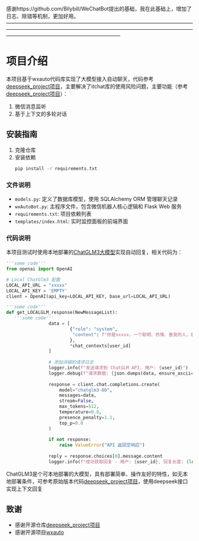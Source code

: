 


感谢https://github.com/Bilybill/WeChatBot提出的基础，我在此基础上，增加了日志、除错等机制，更加好用。
——————————————————————————————————————————————————————————————————————————————————————————————


# 项目介绍

本项目基于wxauto代码库实现了大模型接入自动聊天，代码参考[deepseek_project项目](https://github.com/1692775560/deepseek_project/tree/main)，主要解决了itchat库的使用风险问题，主要功能（参考[deepseek_project项目](https://github.com/1692775560/deepseek_project/tree/main)）：

1. 微信消息监听
2. 基于上下文的多轮对话

## 安装指南

1. 克隆仓库
2. 安装依赖
   ```bash
   pip install -r requirements.txt
   ```

### 文件说明

- `models.py`: 定义了数据库模型，使用 SQLAlchemy ORM 管理聊天记录
- `wxAutoBot.py`: 主程序文件，包含微信机器人核心逻辑和 Flask Web 服务
- `requirements.txt`: 项目依赖列表
- `templates/index.html`: 实时监控面板的前端界面

### 代码说明

本项目测试时使用本地部署的[ChatGLM3大模型](https://github.com/THUDM/ChatGLM3/tree/main/)实现自动回复，相关代码为：

```python
'''some code'''
from openai import OpenAI

# Local ChatGlm3 配置
LOCAL_API_URL = "xxxxx"  
LOCAL_API_KEY = 'EMPTY'
client = OpenAI(api_key=LOCAL_API_KEY, base_url=LOCAL_API_URL)

'''some code'''
def get_LOCALGLM_response(NewMessageList):
   '''some code'''
                data = [
                        {"role": "system", 
                         "content": f"你是xxxxx，一个聪明、热情、善良的人，后面的对话来自你的朋友{user_id}，你要认真地回答他"
                        },
                        *chat_contexts[user_id]
                ]
                
                # 添加详细的请求日志
                logger.info(f"发送请求到 ChatGLM API, 用户: {user_id}")
                logger.debug(f"请求数据: {json.dumps(data, ensure_ascii=False)}")
                
                response = client.chat.completions.create(
                    model="chatglm3-6b",
                    messages=data,
                    stream=False,
                    max_tokens=512,
                    temperature=0.8,
                    presence_penalty=1.1,
                    top_p=0.8
                )
                
                if not response:
                    raise ValueError("API 返回空响应")
                
                reply = response.choices[0].message.content
                logger.info(f"成功获取回复 - 用户: {user_id}, 回复长度: {len(reply)}")
```

ChatGLM3是个可本地部署的大模型，具有部署简单、操作友好的特性，如无本地部署条件，可参考原始版本代码[deepseek_project项目](https://github.com/1692775560/deepseek_project/tree/main)，使用deepseek接口实现上下文回复

## 致谢

- 感谢开源仓库[deepseek_project项目](https://github.com/1692775560/deepseek_project/tree/main)
- 感谢开源项目[wxauto](https://wxauto.loux.cc/docs/intro)
